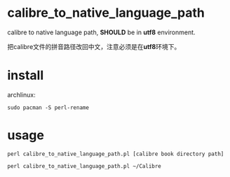 # calibre_to_native_language_path

calibre to native language path, **SHOULD** be in **utf8** environment.

把calibre文件的拼音路径改回中文，注意必须是在**utf8**环境下。

# install

archlinux:

    sudo pacman -S perl-rename

# usage

    perl calibre_to_native_language_path.pl [calibre book directory path]

    perl calibre_to_native_language_path.pl ~/Calibre
